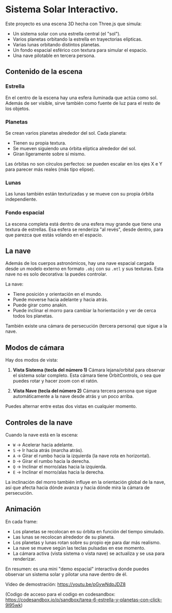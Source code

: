 # Sistema Solar Interactivo.

Este proyecto es una escena 3D hecha con Three.js que simula:

* Un sistema solar con una estrella central (el "sol").
* Varios planetas orbitando la estrella en trayectorias elípticas.
* Varias lunas orbitando distintos planetas.
* Un fondo espacial esférico con textura para simular el espacio.
* Una nave pilotable en tercera persona.

## Contenido de la escena

### Estrella

En el centro de la escena hay una esfera iluminada que actúa como sol. Además de ser visible, sirve también como fuente de luz para el resto de los objetos.

### Planetas

Se crean varios planetas alrededor del sol. Cada planeta:

* Tienen su propia textura.
* Se mueven siguiendo una órbita elíptica alrededor del sol.
* Giran ligeramente sobre sí mismo.

Las órbitas no son círculos perfectos: se pueden escalar en los ejes X e Y para parecer más reales (más tipo elipse).

### Lunas

Las lunas también están texturizadas y se mueve con su propia órbita independiente.

### Fondo espacial

La escena completa está dentro de una esfera muy grande que tiene una textura de estrellas. Esa esfera se renderiza "al revés", desde dentro, para que parezca que estás volando en el espacio.


## La nave

Además de los cuerpos astronómicos, hay una nave espacial cargada desde un modelo externo en formato `.obj` con su `.mtl` y sus texturas. Esta nave no es solo decorativa: la puedes controlar.

La nave:

* Tiene posición y orientación en el mundo.
* Puede moverse hacia adelante y hacia atrás.
* Puede girar como anakin.
* Puede inclinar el morro para cambiar la horientación y ver de cerca todos los planetas.

También existe una cámara de persecución (tercera persona) que sigue a la nave.

## Modos de cámara

Hay dos modos de vista:

1. **Vista Sistema (tecla del número 1)**
   Cámara lejana/orbital para observar el sistema solar completo.
   Esta cámara tiene OrbitControls, o sea que puedes rotar y hacer zoom con el ratón.

2. **Vista Nave (tecla del número 2)**
   Cámara tercera persona que sigue automáticamente a la nave desde atrás y un poco arriba.

Puedes alternar entre estas dos vistas en cualquier momento.

## Controles de la nave

Cuando la nave está en la escena:

* `W` → Acelerar hacia adelante.
* `S` → Ir hacia atrás (marcha atrás).
* `A` → Girar el rumbo hacia la izquierda (la nave rota en horizontal).
* `D` → Girar el rumbo hacia la derecha.
* `Q` → Inclinar el morro/alas hacia la izquierda.
* `E` → Inclinar el morro/alas hacia la derecha.

La inclinación del morro también influye en la orientación global de la nave, así que afecta hacia dónde avanza y hacia dónde mira la cámara de persecución.


## Animación

En cada frame:

* Los planetas se recolocan en su órbita en función del tiempo simulado.
* Las lunas se recolocan alrededor de su planeta.
* Los planetas y lunas rotan sobre su propio eje para dar más realismo.
* La nave se mueve según las teclas pulsadas en ese momento.
* La cámara activa (vista sistema o vista nave) se actualiza y se usa para renderizar.


En resumen: es una mini "demo espacial" interactiva donde puedes observar un sistema solar y pilotar una nave dentro de él.

Video de demostración: https://youtu.be/pGywNdpJDZ8


(Codigo de acceso para el codigo en codesandbox: https://codesandbox.io/p/sandbox/tarea-6-estrella-y-planetas-con-click-9l95wk)

